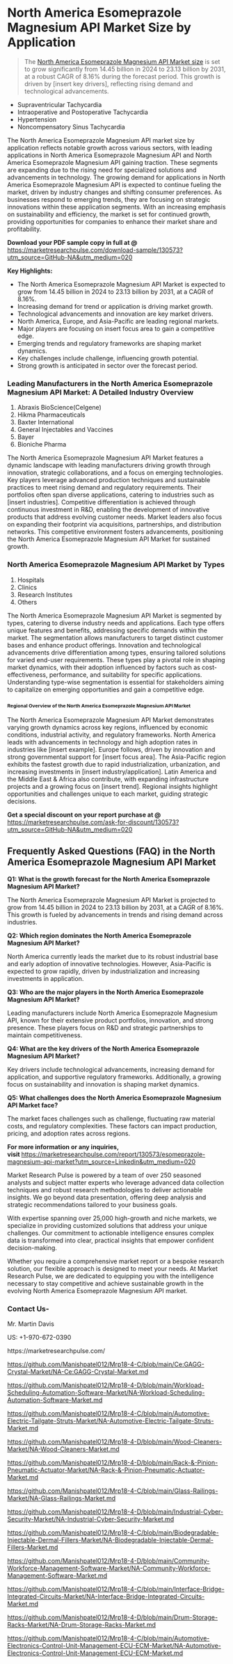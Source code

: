 <h1>North America Esomeprazole Magnesium API Market&nbsp;Size by Application</h1><blockquote><p>The <a href="https://marketresearchpulse.com/download-sample/130573?utm_source=GitHub-NA&amp;utm_medium=020">North America Esomeprazole Magnesium API Market size</a> is set to grow significantly from 14.45 billion in 2024 to 23.13 billion by 2031, at a robust CAGR of 8.16% during the forecast period. This growth is driven by [insert key drivers], reflecting rising demand and technological advancements.</p></blockquote><ul><li>Supraventricular Tachycardia<li> Intraoperative and Postoperative Tachycardia<li> Hypertension<li> Noncompensatory Sinus Tachycardia</li></ul><p>The North America Esomeprazole Magnesium API market size by application reflects notable growth across various sectors, with leading applications in North America Esomeprazole Magnesium API and North America Esomeprazole Magnesium API gaining traction. These segments are expanding due to the rising need for specialized solutions and advancements in technology. The growing demand for applications in North America Esomeprazole Magnesium API is expected to continue fueling the market, driven by industry changes and shifting consumer preferences. As businesses respond to emerging trends, they are focusing on strategic innovations within these application segments. With an increasing emphasis on sustainability and efficiency, the market is set for continued growth, providing opportunities for companies to enhance their market share and profitability.</p><p><strong>Download your PDF sample copy in full at @ </strong><a href="https://marketresearchpulse.com/download-sample/130573?utm_source=GitHub-NA&amp;utm_medium=020">https://marketresearchpulse.com/download-sample/130573?utm_source=GitHub-NA&amp;utm_medium=020</a></p><p><strong>Key Highlights: </strong></p><ul><li>The North America Esomeprazole Magnesium API Market is expected to grow from 14.45 billion in 2024 to 23.13 billion by 2031, at a CAGR of 8.16%.</li><li>Increasing demand for trend or application is driving market growth.</li><li>Technological advancements and innovation are key market drivers.</li><li>North America, Europe, and Asia-Pacific are leading regional markets.</li><li>Major players are focusing on insert focus area to gain a competitive edge.</li><li>Emerging trends and regulatory frameworks are shaping market dynamics.</li><li>Key challenges include challenge, influencing growth potential.</li><li>Strong growth is anticipated in sector over the forecast period.</li></ul><h3>Leading Manufacturers in the North America Esomeprazole Magnesium API Market: A Detailed Industry Overview</h3><ol><li>Abraxis BioScience(Celgene)</li><li>Hikma Pharmaceuticals</li><li>Baxter International</li><li>General Injectables and Vaccines</li><li>Bayer</li><li>Bioniche Pharma</li></ol><div class="flex max-w-full flex-col flex-grow"><div class="min-h-8 text-message flex w-full flex-col items-end gap-2 whitespace-normal break-words [.text-message+&amp;]:mt-5" dir="auto" data-message-author-role="assistant" data-message-id="fd8432e4-4910-450d-b182-61b7bfb0a01f" data-message-model-slug="gpt-4o"><div class="flex w-full flex-col gap-1 empty:hidden first:pt-[3px]"><div class="markdown prose w-full break-words dark:prose-invert light"><p>The North America Esomeprazole Magnesium API Market features a dynamic landscape with leading manufacturers driving growth through innovation, strategic collaborations, and a focus on emerging technologies. Key players leverage advanced production techniques and sustainable practices to meet rising demand and regulatory requirements. Their portfolios often span diverse applications, catering to industries such as [insert industries]. Competitive differentiation is achieved through continuous investment in R&amp;D, enabling the development of innovative products that address evolving customer needs. Market leaders also focus on expanding their footprint via acquisitions, partnerships, and distribution networks. This competitive environment fosters advancements, positioning the North America Esomeprazole Magnesium API Market for sustained growth.</p></div></div></div></div><h3>North America Esomeprazole Magnesium API Market by Types</h3><ol><li>Hospitals<li> Clinics<li> Research Institutes<li> Others</li></ol><div class="flex max-w-full flex-col flex-grow"><div class="min-h-8 text-message flex w-full flex-col items-end gap-2 whitespace-normal break-words [.text-message+&amp;]:mt-5" dir="auto" data-message-author-role="assistant" data-message-id="084470be-0bb7-4664-bddf-5156b4f41249" data-message-model-slug="gpt-4o-mini"><div class="flex w-full flex-col gap-1 empty:hidden first:pt-[3px]"><div class="markdown prose w-full break-words dark:prose-invert light"><p>The North America Esomeprazole Magnesium API Market is segmented by types, catering to diverse industry needs and applications. Each type offers unique features and benefits, addressing specific demands within the market. The segmentation allows manufacturers to target distinct customer bases and enhance product offerings. Innovation and technological advancements drive differentiation among types, ensuring tailored solutions for varied end-user requirements. These types play a pivotal role in shaping market dynamics, with their adoption influenced by factors such as cost-effectiveness, performance, and suitability for specific applications. Understanding type-wise segmentation is essential for stakeholders aiming to capitalize on emerging opportunities and gain a competitive edge.</p></div></div></div></div><h3><span style="font-size: 11px;">Regional Overview of the North America Esomeprazole Magnesium API Market</span></h3><div class="flex max-w-full flex-col flex-grow"><div class="min-h-8 text-message flex w-full flex-col items-end gap-2 whitespace-normal break-words [.text-message+&amp;]:mt-5" dir="auto" data-message-author-role="assistant" data-message-id="e9038762-ce64-4e30-91c9-9bd413514231" data-message-model-slug="gpt-4o-mini"><div class="flex w-full flex-col gap-1 empty:hidden first:pt-[3px]"><div class="markdown prose w-full break-words dark:prose-invert light"><p>The North America Esomeprazole Magnesium API Market demonstrates varying growth dynamics across key regions, influenced by economic conditions, industrial activity, and regulatory frameworks. North America leads with advancements in technology and high adoption rates in industries like [insert example]. Europe follows, driven by innovation and strong governmental support for [insert focus area]. The Asia-Pacific region exhibits the fastest growth due to rapid industrialization, urbanization, and increasing investments in [insert industry/application]. Latin America and the Middle East &amp; Africa also contribute, with expanding infrastructure projects and a growing focus on [insert trend]. Regional insights highlight opportunities and challenges unique to each market, guiding strategic decisions.</p></div></div></div></div><p><strong>Get a special discount on your report purchase at @ </strong><a href="https://marketresearchpulse.com/ask-for-discount/130573?utm_source=GitHub-NA&amp;utm_medium=020">https://marketresearchpulse.com/ask-for-discount/130573?utm_source=GitHub-NA&amp;utm_medium=020</a></p><h2>Frequently Asked Questions (FAQ) in the North America Esomeprazole Magnesium API Market</h2><p><strong>Q1: What is the growth forecast for the North America Esomeprazole Magnesium API Market?</strong></p><p>The North America Esomeprazole Magnesium API Market is projected to grow from 14.45 billion in 2024 to 23.13 billion by 2031, at a CAGR of 8.16%. This growth is fueled by advancements in trends and rising demand across industries.</p><p><strong>Q2: Which region dominates the North America Esomeprazole Magnesium API Market?</strong></p><p>North America currently leads the market due to its robust industrial base and early adoption of innovative technologies. However, Asia-Pacific is expected to grow rapidly, driven by industrialization and increasing investments in application.</p><p><strong>Q3: Who are the major players in the North America Esomeprazole Magnesium API Market?</strong></p><p>Leading manufacturers include North America Esomeprazole Magnesium API, known for their extensive product portfolios, innovation, and strong presence. These players focus on R&amp;D and strategic partnerships to maintain competitiveness.</p><p><strong>Q4: What are the key drivers of the North America Esomeprazole Magnesium API Market?</strong></p><p>Key drivers include technological advancements, increasing demand for application, and supportive regulatory frameworks. Additionally, a growing focus on sustainability and innovation is shaping market dynamics.</p><p><strong>Q5: What challenges does the North America Esomeprazole Magnesium API Market face?</strong></p><p>The market faces challenges such as challenge, fluctuating raw material costs, and regulatory complexities. These factors can impact production, pricing, and adoption rates across regions.</p><p><strong>For more information or any inquiries, visit&nbsp;</strong><a href="https://marketresearchpulse.com/report/130573/esomeprazole-magnesium-api-market?utm_source=Linkedin&utm_medium=020">https://marketresearchpulse.com/report/130573/esomeprazole-magnesium-api-market?utm_source=Linkedin&utm_medium=020</a></p><p>Market Research Pulse is powered by a team of over 250 seasoned analysts and subject matter experts who leverage advanced data collection techniques and robust research methodologies to deliver actionable insights. We go beyond data presentation, offering deep analysis and strategic recommendations tailored to your business goals.</p><p>With expertise spanning over 25,000 high-growth and niche markets, we specialize in providing customized solutions that address your unique challenges. Our commitment to actionable intelligence ensures complex data is transformed into clear, practical insights that empower confident decision-making.</p><p>Whether you require a comprehensive market report or a bespoke research solution, our flexible approach is designed to meet your needs. At Market Research Pulse, we are dedicated to equipping you with the intelligence necessary to stay competitive and achieve sustainable growth in the evolving North America Esomeprazole Magnesium API market.</p><h3><strong>Contact Us-</strong></h3><p>Mr. Martin Davis</p><p>US: +1-970-672-0390</p><p>https://marketresearchpulse.com/</p><p><a href="https://github.com/Manishpatel012/Mrp18-4-C/blob/main/Ce:GAGG-Crystal-Market/NA-Ce:GAGG-Crystal-Market.md">https://github.com/Manishpatel012/Mrp18-4-C/blob/main/Ce:GAGG-Crystal-Market/NA-Ce:GAGG-Crystal-Market.md</a></p><p><a href="https://github.com/Manishpatel012/Mrp18-4-D/blob/main/Workload-Scheduling-Automation-Software-Market/NA-Workload-Scheduling-Automation-Software-Market.md">https://github.com/Manishpatel012/Mrp18-4-D/blob/main/Workload-Scheduling-Automation-Software-Market/NA-Workload-Scheduling-Automation-Software-Market.md</a></p><p><a href="https://github.com/Manishpatel012/Mrp18-4-C/blob/main/Automotive-Electric-Tailgate-Struts-Market/NA-Automotive-Electric-Tailgate-Struts-Market.md">https://github.com/Manishpatel012/Mrp18-4-C/blob/main/Automotive-Electric-Tailgate-Struts-Market/NA-Automotive-Electric-Tailgate-Struts-Market.md</a></p><p><a href="https://github.com/Manishpatel012/Mrp18-4-D/blob/main/Wood-Cleaners-Market/NA-Wood-Cleaners-Market.md">https://github.com/Manishpatel012/Mrp18-4-D/blob/main/Wood-Cleaners-Market/NA-Wood-Cleaners-Market.md</a></p><p><a href="https://github.com/Manishpatel012/Mrp18-4-D/blob/main/Rack-&-Pinion-Pneumatic-Actuator-Market/NA-Rack-&-Pinion-Pneumatic-Actuator-Market.md">https://github.com/Manishpatel012/Mrp18-4-D/blob/main/Rack-&-Pinion-Pneumatic-Actuator-Market/NA-Rack-&-Pinion-Pneumatic-Actuator-Market.md</a></p><p><a href="https://github.com/Manishpatel012/Mrp18-4-C/blob/main/Glass-Railings-Market/NA-Glass-Railings-Market.md">https://github.com/Manishpatel012/Mrp18-4-C/blob/main/Glass-Railings-Market/NA-Glass-Railings-Market.md</a></p><p><a href="https://github.com/Manishpatel012/Mrp18-4-D/blob/main/Industrial-Cyber-Security-Market/NA-Industrial-Cyber-Security-Market.md">https://github.com/Manishpatel012/Mrp18-4-D/blob/main/Industrial-Cyber-Security-Market/NA-Industrial-Cyber-Security-Market.md</a></p><p><a href="https://github.com/Manishpatel012/Mrp18-4-C/blob/main/Biodegradable-Injectable-Dermal-Fillers-Market/NA-Biodegradable-Injectable-Dermal-Fillers-Market.md">https://github.com/Manishpatel012/Mrp18-4-C/blob/main/Biodegradable-Injectable-Dermal-Fillers-Market/NA-Biodegradable-Injectable-Dermal-Fillers-Market.md</a></p><p><a href="https://github.com/Manishpatel012/Mrp18-4-D/blob/main/Community-Workforce-Management-Software-Market/NA-Community-Workforce-Management-Software-Market.md">https://github.com/Manishpatel012/Mrp18-4-D/blob/main/Community-Workforce-Management-Software-Market/NA-Community-Workforce-Management-Software-Market.md</a></p><p><a href="https://github.com/Manishpatel012/Mrp18-4-C/blob/main/Interface-Bridge-Integrated-Circuits-Market/NA-Interface-Bridge-Integrated-Circuits-Market.md">https://github.com/Manishpatel012/Mrp18-4-C/blob/main/Interface-Bridge-Integrated-Circuits-Market/NA-Interface-Bridge-Integrated-Circuits-Market.md</a></p><p><a href="https://github.com/Manishpatel012/Mrp18-4-D/blob/main/Drum-Storage-Racks-Market/NA-Drum-Storage-Racks-Market.md">https://github.com/Manishpatel012/Mrp18-4-D/blob/main/Drum-Storage-Racks-Market/NA-Drum-Storage-Racks-Market.md</a></p><p><a href="https://github.com/Manishpatel012/Mrp18-4-C/blob/main/Automotive-Electronics-Control-Unit-Management-ECU-ECM-Market/NA-Automotive-Electronics-Control-Unit-Management-ECU-ECM-Market.md">https://github.com/Manishpatel012/Mrp18-4-C/blob/main/Automotive-Electronics-Control-Unit-Management-ECU-ECM-Market/NA-Automotive-Electronics-Control-Unit-Management-ECU-ECM-Market.md</a></p>
